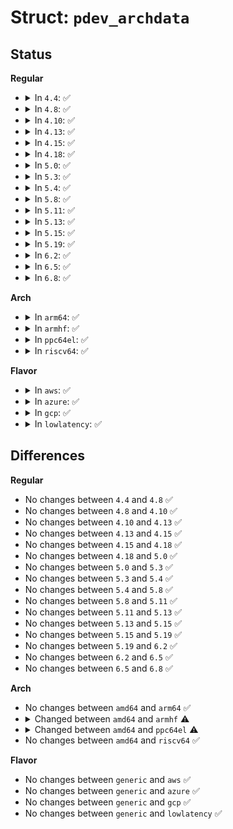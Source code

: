 # Struct: <code>pdev_archdata</code>

## Status
<b>Regular</b>
<ul>
<li>
<details>
<summary>In <code>4.4</code>: ✅</summary>

```c
struct pdev_archdata {
};
```
</details>
</li>
<li>
<details>
<summary>In <code>4.8</code>: ✅</summary>

```c
struct pdev_archdata {
};
```
</details>
</li>
<li>
<details>
<summary>In <code>4.10</code>: ✅</summary>

```c
struct pdev_archdata {
};
```
</details>
</li>
<li>
<details>
<summary>In <code>4.13</code>: ✅</summary>

```c
struct pdev_archdata {
};
```
</details>
</li>
<li>
<details>
<summary>In <code>4.15</code>: ✅</summary>

```c
struct pdev_archdata {
};
```
</details>
</li>
<li>
<details>
<summary>In <code>4.18</code>: ✅</summary>

```c
struct pdev_archdata {
};
```
</details>
</li>
<li>
<details>
<summary>In <code>5.0</code>: ✅</summary>

```c
struct pdev_archdata {
};
```
</details>
</li>
<li>
<details>
<summary>In <code>5.3</code>: ✅</summary>

```c
struct pdev_archdata {
};
```
</details>
</li>
<li>
<details>
<summary>In <code>5.4</code>: ✅</summary>

```c
struct pdev_archdata {
};
```
</details>
</li>
<li>
<details>
<summary>In <code>5.8</code>: ✅</summary>

```c
struct pdev_archdata {
};
```
</details>
</li>
<li>
<details>
<summary>In <code>5.11</code>: ✅</summary>

```c
struct pdev_archdata {
};
```
</details>
</li>
<li>
<details>
<summary>In <code>5.13</code>: ✅</summary>

```c
struct pdev_archdata {
};
```
</details>
</li>
<li>
<details>
<summary>In <code>5.15</code>: ✅</summary>

```c
struct pdev_archdata {
};
```
</details>
</li>
<li>
<details>
<summary>In <code>5.19</code>: ✅</summary>

```c
struct pdev_archdata {
};
```
</details>
</li>
<li>
<details>
<summary>In <code>6.2</code>: ✅</summary>

```c
struct pdev_archdata {
};
```
</details>
</li>
<li>
<details>
<summary>In <code>6.5</code>: ✅</summary>

```c
struct pdev_archdata {
};
```
</details>
</li>
<li>
<details>
<summary>In <code>6.8</code>: ✅</summary>

```c
struct pdev_archdata {
};
```
</details>
</li>
</ul>
<b>Arch</b>
<ul>
<li>
<details>
<summary>In <code>arm64</code>: ✅</summary>

```c
struct pdev_archdata {
};
```
</details>
</li>
<li>
<details>
<summary>In <code>armhf</code>: ✅</summary>

```c
struct pdev_archdata {
    struct omap_device *od;
};
```
</details>
</li>
<li>
<details>
<summary>In <code>ppc64el</code>: ✅</summary>

```c
struct pdev_archdata {
    u64 dma_mask;
};
```
</details>
</li>
<li>
<details>
<summary>In <code>riscv64</code>: ✅</summary>

```c
struct pdev_archdata {
};
```
</details>
</li>
</ul>
<b>Flavor</b>
<ul>
<li>
<details>
<summary>In <code>aws</code>: ✅</summary>

```c
struct pdev_archdata {
};
```
</details>
</li>
<li>
<details>
<summary>In <code>azure</code>: ✅</summary>

```c
struct pdev_archdata {
};
```
</details>
</li>
<li>
<details>
<summary>In <code>gcp</code>: ✅</summary>

```c
struct pdev_archdata {
};
```
</details>
</li>
<li>
<details>
<summary>In <code>lowlatency</code>: ✅</summary>

```c
struct pdev_archdata {
};
```
</details>
</li>
</ul>

## Differences
<b>Regular</b>
<ul>
<li>
No changes between <code>4.4</code> and <code>4.8</code> ✅
</li>
<li>
No changes between <code>4.8</code> and <code>4.10</code> ✅
</li>
<li>
No changes between <code>4.10</code> and <code>4.13</code> ✅
</li>
<li>
No changes between <code>4.13</code> and <code>4.15</code> ✅
</li>
<li>
No changes between <code>4.15</code> and <code>4.18</code> ✅
</li>
<li>
No changes between <code>4.18</code> and <code>5.0</code> ✅
</li>
<li>
No changes between <code>5.0</code> and <code>5.3</code> ✅
</li>
<li>
No changes between <code>5.3</code> and <code>5.4</code> ✅
</li>
<li>
No changes between <code>5.4</code> and <code>5.8</code> ✅
</li>
<li>
No changes between <code>5.8</code> and <code>5.11</code> ✅
</li>
<li>
No changes between <code>5.11</code> and <code>5.13</code> ✅
</li>
<li>
No changes between <code>5.13</code> and <code>5.15</code> ✅
</li>
<li>
No changes between <code>5.15</code> and <code>5.19</code> ✅
</li>
<li>
No changes between <code>5.19</code> and <code>6.2</code> ✅
</li>
<li>
No changes between <code>6.2</code> and <code>6.5</code> ✅
</li>
<li>
No changes between <code>6.5</code> and <code>6.8</code> ✅
</li>
</ul>
<b>Arch</b>
<ul>
<li>
No changes between <code>amd64</code> and <code>arm64</code> ✅
</li>
<li>
<details>
<summary>Changed between <code>amd64</code> and <code>armhf</code> ⚠️</summary>
<ul>
<li>
<b>Field added. </b>
<code>struct omap_device *od</code>
</li>
</ul>
</details>
</li>
<li>
<details>
<summary>Changed between <code>amd64</code> and <code>ppc64el</code> ⚠️</summary>
<ul>
<li>
<b>Field added. </b>
<code>u64 dma_mask</code>
</li>
</ul>
</details>
</li>
<li>
No changes between <code>amd64</code> and <code>riscv64</code> ✅
</li>
</ul>
<b>Flavor</b>
<ul>
<li>
No changes between <code>generic</code> and <code>aws</code> ✅
</li>
<li>
No changes between <code>generic</code> and <code>azure</code> ✅
</li>
<li>
No changes between <code>generic</code> and <code>gcp</code> ✅
</li>
<li>
No changes between <code>generic</code> and <code>lowlatency</code> ✅
</li>
</ul>
